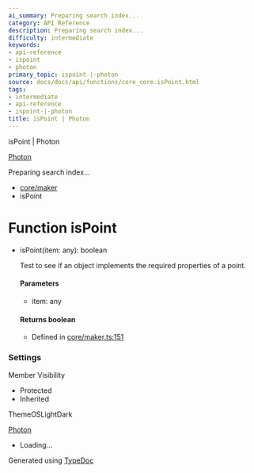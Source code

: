 ```yaml
---
ai_summary: Preparing search index...
category: API Reference
description: Preparing search index...
difficulty: intermediate
keywords:
- api-reference
- ispoint
- photon
primary_topic: ispoint-|-photon
source: docs/docs/api/functions/core_core.isPoint.html
tags:
- intermediate
- api-reference
- ispoint-|-photon
title: isPoint | Photon
---
```

isPoint | Photon

[Photon](../index.md)




Preparing search index...

* [core/maker](../modules/core_maker.md)
* isPoint

# Function isPoint

* isPoint(item: any): boolean

  Test to see if an object implements the required properties of a point.

  #### Parameters

  + item: any

  #### Returns boolean

  + Defined in [core/maker.ts:151](https://github.com/mwhite454/photon/blob/main/packages/photon/src/core/maker.ts#L151)

### Settings

Member Visibility

* Protected
* Inherited

ThemeOSLightDark

[Photon](../index.md)

* Loading...

Generated using [TypeDoc](https://typedoc.org/)
